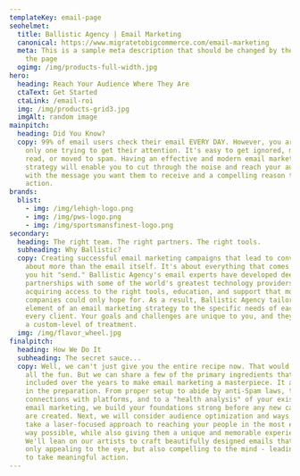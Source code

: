 ```yaml
---
templateKey: email-page
seohelmet:
  title: Ballistic Agency | Email Marketing
  canonical: https://www.migratetobigcommerce.com/email-marketing
  meta: This is a sample meta description that should be changed by the author of
    the page
  ogimg: /img/products-full-width.jpg
hero:
  heading: Reach Your Audience Where They Are
  ctaText: Get Started
  ctaLink: /email-roi
  img: /img/products-grid3.jpg
  imgAlt: random image
mainpitch:
  heading: Did You Know?
  copy: 99% of email users check their email EVERY DAY. However, you are not the
    only one trying to get their attention. It's easy to get ignored, marked as
    read, or moved to spam. Having an effective and modern email marketing
    strategy will enable you to cut through the noise and reach your audience
    with the message you want them to receive and a compelling reason to take
    action.
brands:
  blist:
    - img: /img/lehigh-logo.png
    - img: /img/pws-logo.png
    - img: /img/sportsmansfinest-logo.png
secondary:
  heading: The right team. The right partners. The right tools.
  subheading: Why Ballistic?
  copy: Creating successful email marketing campaigns that lead to conversion is
    about more than the email itself. It's about everything that comes before
    you hit "send." Ballistic Agency's email experts have developed deep
    partnerships with some of the world's greatest technology providers,
    acquiring access to the right tools, education, and support that most
    companies could only hope for. As a result, Ballistic Agency tailors every
    element of an email marketing strategy to the specific needs of each and
    every client. Your goals and challenges are unique to you, and they deserve
    a custom-level of treatment.
  img: /img/flavor_wheel.jpg
finalpitch:
  heading: How We Do It
  subheading: The secret sauce...
  copy: Well, we can't just give you the entire recipe now. That would take away
    all the fun. But we can share a few of the primary ingredients that we've
    included over the years to make email marketing a masterpiece. It all starts
    in the preparation. From proper setup to abide by anti-Spam laws, to
    connections with platforms, and to a "health analysis" of your existing
    email marketing, we build your foundations strong before any new campaigns
    are created. Next, we will consider audience optimization and ways we can
    take a laser-focused approach to reaching your people in the most effective
    way possible, while also giving them a unique and memorable experience.
    We'll lean on our artists to craft beautifully designed emails that are not
    only appealing to the eye, but also compelling to the mind - leading people
    to take meaningful action.
---
```

